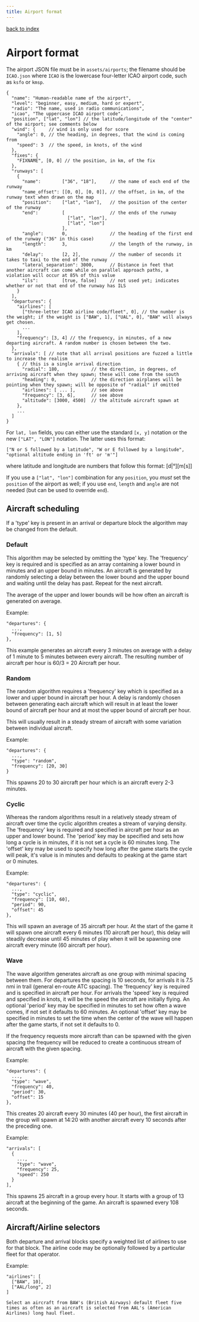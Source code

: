 ```yaml
---
title: Airport format
---
```

[back to index](index.html)

# Airport format

The airport JSON file must be in `assets/airports`; the filename
should be `ICAO.json` where `ICAO` is the lowercase four-letter ICAO
airport code, such as `ksfo` or `kmsp`.

```
{
  "name": "Human-readable name of the airport",
  "level": "beginner, easy, medium, hard or expert",
  "radio": "The name, used in radio communications",
  "icao", "The uppercase ICAO airport code",
  "position", ["lat", "lon"] // the latitude/longitude of the "center" of the airport; see comments below
  "wind": {     // wind is only used for score
    "angle": 0, // the heading, in degrees, that the wind is coming from
    "speed": 3  // the speed, in knots, of the wind
  },
  "fixes": {
    "FIXNAME", [0, 0] // the position, in km, of the fix
  },
  "runways": [
    {
      "name":        ["36", "18"],     // the name of each end of the runway
      "name_offset": [[0, 0], [0, 0]], // the offset, in km, of the runway text when drawn on the map
      "position":    ["lat", "lon"],   // the position of the center of the runway
      "end":         [                 // the ends of the runway
                       ["lat", "lon"],
                       ["lat", "lon"]
                     ],
      "angle":       0,                // the heading of the first end of the runway ("36" in this case)
      "length":      3,                // the length of the runway, in km
      "delay":       [2, 2],           // the number of seconds it takes to taxi to the end of the runway
      "lateral_separation": 3000,      // Distance in feet that another aircraft can come while on parallel approach paths, a violation will occur at 85% of this value
      "ils":         [true, false]     // not used yet; indicates whether or not that end of the runway has ILS
    }
  ],
  "departures": {
    "airlines": [
      ["three-letter ICAO airline code/fleet", 0], // the number is the weight; if the weight is ["BAW", 1], ["UAL", 0], "BAW" will always get chosen.
      ...
    ],
    "frequency": [3, 4] // the frequency, in minutes, of a new departing aircraft. A random number is chosen between the two.
  },
  "arrivals": [ // note that all arrival positions are fuzzed a little to increase the realism
    { // this is a single arrival direction
      "radial": 180,            // the direction, in degrees, of arriving aircraft when they spawn; these will come from the south
      "heading": 0,             // the direction airplanes will be pointing when they spawn; will be opposite of "radial" if omitted
      "airlines": [ ... ],      // see above
      "frequency": [3, 6],      // see above
      "altitude": [3000, 4500]  // the altitude aircraft spawn at
    },
    ...
  ]
}
```

For `lat, lon` fields, you can either use the standard `[x, y]`
notation or the new `["LAT", "LON"]` notation. The latter uses this
format:

    ["N or S followed by a latitude", "W or E followed by a longitude", "optional altitude ending in 'ft' or 'm'"]
where latitude and longitude are numbers that follow this format:
    <degrees>[d|°][<minutes>m[<seconds>s]]

If you use a `["lat", "lon"]` combination for any `position`, you
_must_ set the `position` of the airport as well; if you use `end`,
`length` and `angle` are not needed (but can be used to override
`end`).

Aircraft scheduling
-------------------

If a 'type' key is present in an arrival or departure block the
algorithm may be changed from the default.

### Default

This algorithm may be selected by omitting the 'type' key.  The
'frequency' key is required and is specified as an array containing a
lower bound in minutes and an upper bound in minutes.  An aircraft is
generated by randomly selecting a delay between the lower bound and
the upper bound and waiting until the delay has past.  Repeat for the
next aircraft.

The average of the upper and lower bounds will be how often an
aircraft is generated on average.

Example:
```
"departures": {
  ...,
  "frequency": [1, 5]
},
```

This example generates an aircraft every 3 minutes on average with a
delay of 1 minute to 5 minutes between every aircraft.  The resulting
number of aircraft per hour is 60/3 = 20 Aircraft per hour.

### Random

The random algorithm requires a 'frequency' key which is specified as
a lower and upper bound in aircraft per hour.  A delay is randomly
chosen between generating each aircraft which will result in at least
the lower bound of aircraft per hour and at most the upper bound of
aircraft per hour.

This will usually result in a steady stream of aircraft with some
variation between individual aircraft.

Example:
```
"departures": {
  ...,
  "type": "random",
  "frequency": [20, 30]
}
```

This spawns 20 to 30 aircraft per hour which is an aircraft every 2-3 minutes.

### Cyclic

Whereas the random algorithms result in a relatively steady stream of
aircraft over time the cyclic algorithm creates a stream of varying
density.  The 'frequency' key is required and specified in aircraft
per hour as an upper and lower bound.  The 'period' key may be
specified and sets how long a cycle is in minutes, if it is not set a
cycle is 60 minutes long.  The 'offset' key may be used to specify how
long after the game starts the cycle will peak, it's value is in
minutes and defaults to peaking at the game start or 0 minutes.

Example:
```
"departures": {
  ...,
  "type": "cyclic",
  "frequency": [10, 60],
  "period": 90,
  "offset": 45
},
```

This will spawn an average of 35 aircraft per hour. At the start of
the game it will spawn one aircraft every 6 minutes (10 aircraft per
hour), this delay will steadily decrease until 45 minutes of play when
it will be spawning one aircraft every minute (60 aircraft per hour).

### Wave

The wave algorithm generates aircraft as one group with minimal
spacing between them.  For departures the spacing is 10 seconds, for
arrivals it is 7.5 nmi in trail (general en-route ATC spacing).  The
'frequency' key is required and is specified in aircraft per hour.
For arrivals the 'speed' key is required and specified in knots, it
will be the speed the aircraft are initially flying.  An optional
'period' key may be specified in minutes to set how often a wave
comes, if not set it defaults to 60 minutes.  An optional 'offset' key
may be specified in minutes to set the time when the center of the
wave will happen after the game starts, if not set it defaults to 0.

If the frequency requests more aircraft than can be spawned with the
given spacing the frequency will be reduced to create a continuous
stream of aircraft with the given spacing.

Example:
```
"departures": {
  ...,
  "type": "wave",
  "frequency": 40,
  "period": 30,
  "offset": 15
},
```

This creates 20 aircraft every 30 minutes (40 per hour), the first
aircraft in the group will spawn at 14:20 with another aircraft every
10 seconds after the preceding one.

Example:
```
"arrivals": [
  {
    ...,
    "type": "wave",
    "frequency": 25,
    "speed": 250
  }
],
```

This spawns 25 aircraft in a group every hour.  It starts with a group
of 13 aircraft at the beginning of the game.  An aircraft is spawned
every 108 seconds.

Aircraft/Airline selectors
--------------------------

Both departure and arrival blocks specify a weighted list of airlines
to use for that block.  The airline code may be optionally followed by
a particular fleet for that operator.

Example:
```
"airlines": [
  ["BAW", 10],
  ["AAL/long", 2]
]

Select an aircraft from BAW's (British Airways) default fleet five
times as often as an aircraft is selected from AAL's (American
Airlines) long haul fleet.
